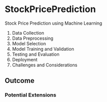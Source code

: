 # StockPricePrediction
Stock Price Prediction using Machine Learning

1. Data Collection
2. Data Preprocessing
3. Model Selection
4. Model Training and Validation
5. Testing and Evaluation
6. Deployment
7. Challenges and Considerations


## Outcome

### Potential Extensions
